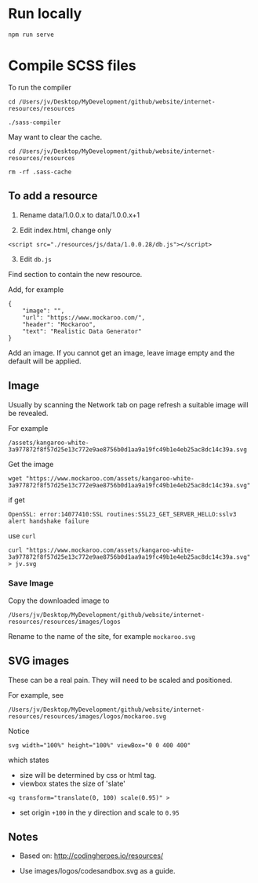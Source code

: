 
# Run locally

```
npm run serve
```

# Compile SCSS files

To run the compiler

```
cd /Users/jv/Desktop/MyDevelopment/github/website/internet-resources/resources

./sass-compiler
```

May want to clear the cache.

```
cd /Users/jv/Desktop/MyDevelopment/github/website/internet-resources/resources

rm -rf .sass-cache
```

## To add a resource

1. Rename data/1.0.0.x to data/1.0.0.x+1

2. Edit index.html, change only

```
<script src="./resources/js/data/1.0.0.28/db.js"></script>
```

3. Edit `db.js`

Find section to contain the new resource.

Add, for example

```
{
	"image": "",
	"url": "https://www.mockaroo.com/",
	"header": "Mockaroo",
	"text": "Realistic Data Generator"
}
```

Add an image. If you cannot get an image, leave image empty and the default will be applied.

## Image

Usually by scanning the Network tab on page refresh a suitable image will be revealed.

For example

```
/assets/kangaroo-white-3a977872f8f57d25e13c772e9ae8756b0d1aa9a19fc49b1e4eb25ac8dc14c39a.svg
```

Get the image

```
wget "https://www.mockaroo.com/assets/kangaroo-white-3a977872f8f57d25e13c772e9ae8756b0d1aa9a19fc49b1e4eb25ac8dc14c39a.svg"
```

if get

```
OpenSSL: error:14077410:SSL routines:SSL23_GET_SERVER_HELLO:sslv3 alert handshake failure
```

use `curl`

```
curl "https://www.mockaroo.com/assets/kangaroo-white-3a977872f8f57d25e13c772e9ae8756b0d1aa9a19fc49b1e4eb25ac8dc14c39a.svg" > jv.svg
```

### Save Image

Copy the downloaded image to

```
/Users/jv/Desktop/MyDevelopment/github/website/internet-resources/resources/images/logos
```

Rename to the name of the site, for example `mockaroo.svg`


## SVG images

These can be a real pain. They will need to be scaled and positioned.

For example, see

```
/Users/jv/Desktop/MyDevelopment/github/website/internet-resources/resources/images/logos/mockaroo.svg
```

Notice

```
svg width="100%" height="100%" viewBox="0 0 400 400"
```

which states

* size will be determined by css or html tag.
* viewbox states the size of 'slate'

```
<g transform="translate(0, 100) scale(0.95)" >
```

* set origin `+100` in the y direction and scale to `0.95`




## Notes

* Based on: http://codingheroes.io/resources/

* Use images/logos/codesandbox.svg as a guide.
